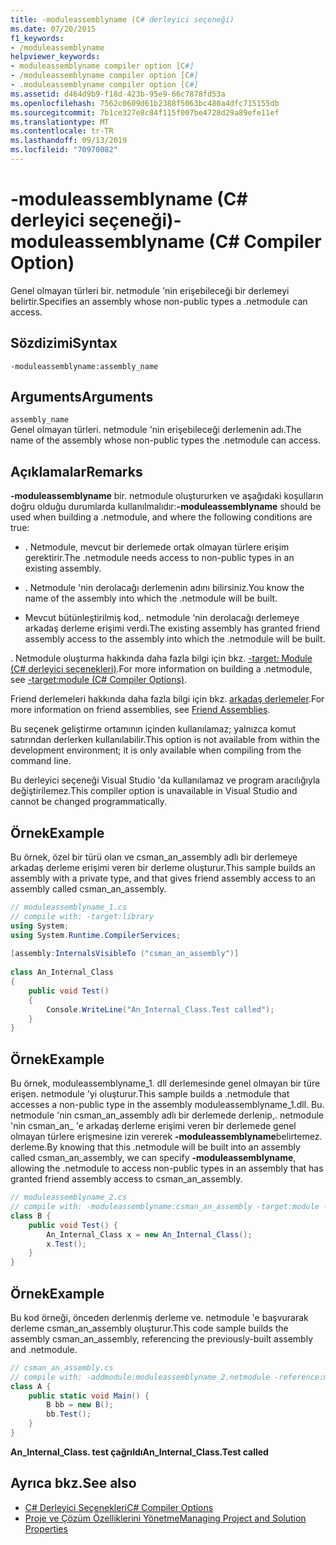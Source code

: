 ```yaml
---
title: -moduleassemblyname (C# derleyici seçeneği)
ms.date: 07/20/2015
f1_keywords:
- /moduleassemblyname
helpviewer_keywords:
- moduleassemblyname compiler option [C#]
- /moduleassemblyname compiler option [C#]
- .moduleassemblyname compiler option [C#]
ms.assetid: d464d9b9-f18d-423b-95e9-66c7878fd53a
ms.openlocfilehash: 7562c0609d61b2388f5063bc480a4dfc715155db
ms.sourcegitcommit: 7b1ce327e8c84f115f007be4728d29a89efe11ef
ms.translationtype: MT
ms.contentlocale: tr-TR
ms.lasthandoff: 09/13/2019
ms.locfileid: "70970082"
---
```

# <a name="-moduleassemblyname-c-compiler-option"></a><span data-ttu-id="95f5a-102">-moduleassemblyname (C# derleyici seçeneği)</span><span class="sxs-lookup"><span data-stu-id="95f5a-102">-moduleassemblyname (C# Compiler Option)</span></span>
<span data-ttu-id="95f5a-103">Genel olmayan türleri bir. netmodule 'nin erişebileceği bir derlemeyi belirtir.</span><span class="sxs-lookup"><span data-stu-id="95f5a-103">Specifies an assembly whose non-public types a .netmodule can access.</span></span>  
  
## <a name="syntax"></a><span data-ttu-id="95f5a-104">Sözdizimi</span><span class="sxs-lookup"><span data-stu-id="95f5a-104">Syntax</span></span>  
  
```console  
-moduleassemblyname:assembly_name  
```  
  
## <a name="arguments"></a><span data-ttu-id="95f5a-105">Arguments</span><span class="sxs-lookup"><span data-stu-id="95f5a-105">Arguments</span></span>  
 `assembly_name`  
 <span data-ttu-id="95f5a-106">Genel olmayan türleri. netmodule 'nin erişebileceği derlemenin adı.</span><span class="sxs-lookup"><span data-stu-id="95f5a-106">The name of the assembly whose non-public types the .netmodule can access.</span></span>  
  
## <a name="remarks"></a><span data-ttu-id="95f5a-107">Açıklamalar</span><span class="sxs-lookup"><span data-stu-id="95f5a-107">Remarks</span></span>  
 <span data-ttu-id="95f5a-108">**-moduleassemblyname** bir. netmodule oluştururken ve aşağıdaki koşulların doğru olduğu durumlarda kullanılmalıdır:</span><span class="sxs-lookup"><span data-stu-id="95f5a-108">**-moduleassemblyname** should be used when building a .netmodule, and where the following conditions are true:</span></span>  
  
- <span data-ttu-id="95f5a-109">. Netmodule, mevcut bir derlemede ortak olmayan türlere erişim gerektirir.</span><span class="sxs-lookup"><span data-stu-id="95f5a-109">The .netmodule needs access to non-public types in an existing assembly.</span></span>  
  
- <span data-ttu-id="95f5a-110">. Netmodule 'nin derolacağı derlemenin adını bilirsiniz.</span><span class="sxs-lookup"><span data-stu-id="95f5a-110">You know the name of the assembly into which the .netmodule will be built.</span></span>  
  
- <span data-ttu-id="95f5a-111">Mevcut bütünleştirilmiş kod,. netmodule 'nin derolacağı derlemeye arkadaş derleme erişimi verdi.</span><span class="sxs-lookup"><span data-stu-id="95f5a-111">The existing assembly has granted friend assembly access to the assembly into which the .netmodule will be built.</span></span>  
  
 <span data-ttu-id="95f5a-112">. Netmodule oluşturma hakkında daha fazla bilgi için bkz. [-target: Module (C# derleyici seçenekleri)](./target-module-compiler-option.md).</span><span class="sxs-lookup"><span data-stu-id="95f5a-112">For more information on building a .netmodule, see [-target:module (C# Compiler Options)](./target-module-compiler-option.md).</span></span>  
  
 <span data-ttu-id="95f5a-113">Friend derlemeleri hakkında daha fazla bilgi için bkz. [arkadaş derlemeler](../../../standard/assembly/friend.md).</span><span class="sxs-lookup"><span data-stu-id="95f5a-113">For more information on friend assemblies, see [Friend Assemblies](../../../standard/assembly/friend.md).</span></span>  
  
 <span data-ttu-id="95f5a-114">Bu seçenek geliştirme ortamının içinden kullanılamaz; yalnızca komut satırından derlerken kullanılabilir.</span><span class="sxs-lookup"><span data-stu-id="95f5a-114">This option is not available from within the development environment; it is only available when compiling from the command line.</span></span>  
  
 <span data-ttu-id="95f5a-115">Bu derleyici seçeneği Visual Studio 'da kullanılamaz ve program aracılığıyla değiştirilemez.</span><span class="sxs-lookup"><span data-stu-id="95f5a-115">This compiler option is unavailable in Visual Studio and cannot be changed programmatically.</span></span>  
  
## <a name="example"></a><span data-ttu-id="95f5a-116">Örnek</span><span class="sxs-lookup"><span data-stu-id="95f5a-116">Example</span></span>  
 <span data-ttu-id="95f5a-117">Bu örnek, özel bir türü olan ve csman_an_assembly adlı bir derlemeye arkadaş derleme erişimi veren bir derleme oluşturur.</span><span class="sxs-lookup"><span data-stu-id="95f5a-117">This sample builds an assembly with a private type, and that gives friend assembly access to an assembly called csman_an_assembly.</span></span>  
  
```csharp  
// moduleassemblyname_1.cs  
// compile with: -target:library  
using System;  
using System.Runtime.CompilerServices;  
  
[assembly:InternalsVisibleTo ("csman_an_assembly")]  
  
class An_Internal_Class   
{  
    public void Test()   
    {   
        Console.WriteLine("An_Internal_Class.Test called");   
    }  
}  
```  
  
## <a name="example"></a><span data-ttu-id="95f5a-118">Örnek</span><span class="sxs-lookup"><span data-stu-id="95f5a-118">Example</span></span>  
 <span data-ttu-id="95f5a-119">Bu örnek, moduleassemblyname_1. dll derlemesinde genel olmayan bir türe erişen. netmodule 'yi oluşturur.</span><span class="sxs-lookup"><span data-stu-id="95f5a-119">This sample builds a .netmodule that accesses a non-public type in the assembly moduleassemblyname_1.dll.</span></span> <span data-ttu-id="95f5a-120">Bu. netmodule 'nin csman_an_assembly adlı bir derlemede derlenip,. netmodule 'nin csman_an_ 'e arkadaş derleme erişimi veren bir derlemede genel olmayan türlere erişmesine izin vererek **-moduleassemblyname**belirtemez. derleme.</span><span class="sxs-lookup"><span data-stu-id="95f5a-120">By knowing that this .netmodule will be built into an assembly called csman_an_assembly, we can specify **-moduleassemblyname**, allowing the .netmodule to access non-public types in an assembly that has granted friend assembly access to csman_an_assembly.</span></span>  
  
```csharp  
// moduleassemblyname_2.cs  
// compile with: -moduleassemblyname:csman_an_assembly -target:module -reference:moduleassemblyname_1.dll  
class B {  
    public void Test() {  
        An_Internal_Class x = new An_Internal_Class();  
        x.Test();  
    }  
}  
```  
  
## <a name="example"></a><span data-ttu-id="95f5a-121">Örnek</span><span class="sxs-lookup"><span data-stu-id="95f5a-121">Example</span></span>  
 <span data-ttu-id="95f5a-122">Bu kod örneği, önceden derlenmiş derleme ve. netmodule 'e başvurarak derleme csman_an_assembly oluşturur.</span><span class="sxs-lookup"><span data-stu-id="95f5a-122">This code sample builds the assembly csman_an_assembly, referencing the previously-built assembly and .netmodule.</span></span>  
  
```csharp  
// csman_an_assembly.cs  
// compile with: -addmodule:moduleassemblyname_2.netmodule -reference:moduleassemblyname_1.dll  
class A {  
    public static void Main() {  
        B bb = new B();  
        bb.Test();  
    }  
}  
```  
  
<span data-ttu-id="95f5a-123">**An_Internal_Class. test çağrıldı**</span><span class="sxs-lookup"><span data-stu-id="95f5a-123">**An_Internal_Class.Test called**</span></span>

## <a name="see-also"></a><span data-ttu-id="95f5a-124">Ayrıca bkz.</span><span class="sxs-lookup"><span data-stu-id="95f5a-124">See also</span></span>

- [<span data-ttu-id="95f5a-125">C# Derleyici Seçenekleri</span><span class="sxs-lookup"><span data-stu-id="95f5a-125">C# Compiler Options</span></span>](./index.md)
- [<span data-ttu-id="95f5a-126">Proje ve Çözüm Özelliklerini Yönetme</span><span class="sxs-lookup"><span data-stu-id="95f5a-126">Managing Project and Solution Properties</span></span>](/visualstudio/ide/managing-project-and-solution-properties)
